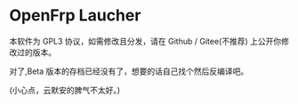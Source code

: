 # OpenFrp Laucher

本软件为 GPL3 协议，如需修改且分发，请在 Github / Gitee(不推荐) 上公开你修改过的版本。

对了,Beta 版本的存档已经没有了，想要的话自己找个然后反编译吧。

(小心点，云默安的脾气不太好。)